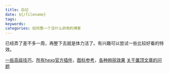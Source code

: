 ```yaml
---
title: 后记
date: ${/filename}
tags:
keywords:
categories: 如何整一个没什么卵用的博客
---
```

已经弄了差不多一周，再整下去就是体力活了。有兴趣可以尝试一些比较好看的特效。
<!-- more -->
[一些高级技巧](http://www.arao.me/)，[所有hexo官方插件](https://hexo.io/plugins/)，[图标参考](http://fontawesome.io/cheatsheet/)，[各种绚丽效果](http://shenzekun.cn/hexo%E7%9A%84next%E4%B8%BB%E9%A2%98%E4%B8%AA%E6%80%A7%E5%8C%96%E9%85%8D%E7%BD%AE%E6%95%99%E7%A8%8B.html)
[关于置顶文章的问题](https://github.com/iissnan/hexo-theme-next/issues/415)
